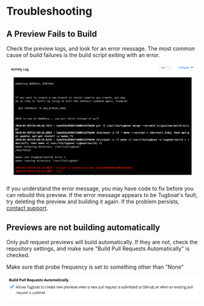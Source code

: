# Troubleshooting

## A Preview Fails to Build

Check the preview logs, and look for an error message. The most common cause
of build failures is the build script exiting with an error.

![Failed Build Logs](_images/failed-log.png)

If you understand the error message, you may have code to fix before you can
rebuild this preview. If the error message appears to be Tugboat's fault, try
deleting the preview and building it again. If the problem persists,
[contact support](https://tugboat.qa/support).

## Previews are not building automatically

Only pull request previews will build automatically. If they are not, check the
repository settings, and make sure "Build Pull Requests Automatically" is checked.

Make sure that probe frequency is set to something other than "None"

![Pull Request Probe](_images/pr-probe.png)
